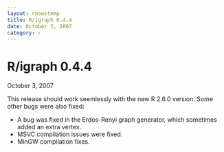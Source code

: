 ```yaml
---
layout: rnewstemp
title: R/igraph 0.4.4
date: October 3, 2007
category: r
---
```


R/igraph 0.4.4
==============

October 3, 2007

This release should work seemlessly with the new R 2.6.0 version.
Some other bugs were also fixed:

- A bug was fixed in the Erdos-Renyi graph generator, which sometimes
  added an extra vertex.
- MSVC compilation issues were fixed.
- MinGW compilation fixes.
